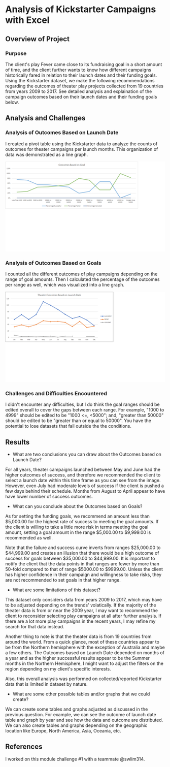 # Analysis of Kickstarter Campaigns with Excel

## Overview of Project

### Purpose
  
The client's play Fever came close to its fundraising goal in a short amount of time, and the client further wants to know how different campaigns historically fared in relation to their launch dates and their funding goals. Using the Kickstarter dataset, we make the following recommendations regarding the outcomes of theater play projects collected from 19 countries  from years 2009 to 2017. See detailed analysis and explaination of the campaign outcomes based on their launch dates and their funding goals below. 
  
## Analysis and Challenges
  
### Analysis of Outcomes Based on Launch Date
  
I created a pivot table using the Kickstarter data to analyze the counts of outcomes for theater campaigns per launch months. This organization of data was demonstrated as a line graph.
  
![Outcomes_vs_Goals.png](Resources/Outcomes_vs_Goals.png)

### Analysis of Outcomes Based on Goals
  
I counted all the different outcomes of play campaigns depending on the range of goal amounts. Then I calculated the percentage of the outcomes per range as well, which was visualized into a line graph. 
  
![alt text](https://github.com/chkCreate/kickstarter-analysis/blob/50a1f6a7c0bb0739eeed0320c4739e7526df81d9/Resources/Theater_Outcomes_vs_Launch.png)

### Challenges and Difficulties Encountered
  
I didn't encounter any difficulties, but I do think the goal ranges should be edited overall to cover the gaps between each range. For example, "1000 to 4999" should be edited to be "1000 <=, <5000"; and, "greater than 50000" should be edited to be "greater than or equal to 50000". You have the potential to lose datasets that fall outside the the conditions.
  
## Results
  
- What are two conclusions you can draw about the Outcomes based on Launch Date?
  
For all years, theater campaigns launched between May and June had the higher outcomes of success, and therefore we recommended the client to select a launch date within this time frame as you can see from the image. However, even July had moderate levels of success if the client is pushed a few days behind their schedule. Months from August to April appear to have have lower number of success outcomes.  
  
- What can you conclude about the Outcomes based on Goals?
  
As for setting the funding goals, we recommend an amount less than $5,000.00 for the highest rate of success to meeting the goal amounts. If the client is willing to take a little more risk in terms meeting the goal amount, setting a goal amount in the range $5,000.00 to $9,999.00 is recommended as well.
  
Note that the failure and success curve inverts from ranges $25,000.00 to $44,999.00 and creates an illusion that there would be a high outcome of success for goals between $35,000.00 to $44,999.00. It is important to notify the client that the data points in that ranges are fewer by more than 50-fold compared to that of range $5000.00 to $9999.00. Unless the client has higher confidence in their campaign and willingness to take risks, they are not recommended to set goals in that higher range.
  
- What are some limitations of this dataset?
  
This dataset only considers data from years 2009 to 2017, which may have to be adjusted depending on the trends' volatically. If the majority of the theater data is from or near the 2009 year, I may want to recommend the client to reconsider selecting play campaigns at all after further analysis. If there are a lot more play campaigns in the recent years, I may refine my search for that data instead. 
  
Another thing to note is that the theater data is from 19 countries from around the world. From a quick glance, most of these countries appear to be from the Northern hemisphere with the exception of Australia and maybe a few others. The Outcomes based on Launch Date depended on months of a year and as the higher successful results appear to be the Summer months in the Northern Hemisphere, I might want to adjust the filters on the region depending on my client's specific interests. 
  
Also, this overall analysis was performed on collected/reported Kickstarter data that is limited in dataset by nature. 
  
- What are some other possible tables and/or graphs that we could create?
  
We can create some tables and graphs adjusted as discussed in the previous question. For example, we can see the outcome of launch date table and graph by year and see how the data and outcome are distributed. We can also create tables and graphs depending on the geographic location like Europe, North America, Asia, Oceania, etc.
  
## References
  
I worked on this module challenge #1 with a teammate @swlim314.

